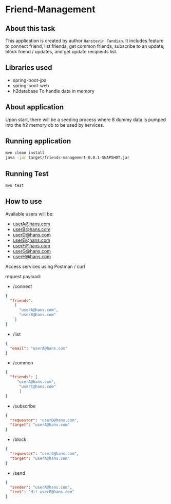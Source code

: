 # Friend-Management

## About this task
This application is created by author `Hanstevin Tandian`. It includes feature to connect friend, list friends, get common friends, subscribe to an update, block friend / updates, and get update recipients list.

## Libraries used
 - spring-boot-jpa
 - spring-boot-web
 - h2database
 To handle data in memory

## About application
Upon start, there will be a seeding process where 8 dummy data is pumped into the h2 memory db to be used by services.

## Running application

```sh
mvn clean install
java -jar target/friends-management-0.0.1-SNAPSHOT.jar
```
## Running Test
```sh
mvn test
```

## How to use

Available users will be:
- userA@hans.com
- userB@hans.com
- userD@hans.com
- userE@hans.com
- userF@hans.com
- userG@hans.com
- userH@hans.com

Access services using Postman / curl

request payload:
- /connect
```json
{
  "friends":
    [
      "userA@hans.com",
      "userB@hans.com"
    ]
}
```
- /list
```json
{
  "email": "userA@hans.com"
}
```
- /common
```json
{
  "friends": [
     "userA@hans.com",
      "userC@hans.com"
      ]
}
```
- /subscribe
```json
{
  "requestor": "userD@hans.com",
  "target": "userA@hans.com"
}
```
- /block
```json
{
  "requestor": "userC@hans.com",
  "target": "userA@hans.com"
}
```
- /send
```json
{
  "sender": "userA@hans.com",
  "text": "Hi! userE@hans.com"
}
```